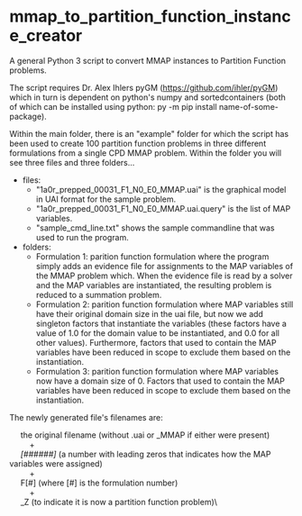 # mmap_to_partition_function_instance_creator

 A general Python 3 script to convert MMAP instances to Partition Function problems.
 
The script requires Dr. Alex Ihlers pyGM (https://github.com/ihler/pyGM) which in turn is dependent on python's numpy and sortedcontainers (both of which can be installed using python:  py -m pip install name-of-some-package).

Within the main folder, there is an "example" folder for which the script has been used to create 100 partition function problems in three different formulations from a single CPD MMAP problem.  Within the folder you will see three files and three folders...

+ files:
    * "1a0r_prepped_00031_F1_N0_E0_MMAP.uai" is the graphical model in UAI format for the sample problem.
    * "1a0r_prepped_00031_F1_N0_E0_MMAP.uai.query" is the list of MAP variables.
    * "sample_cmd_line.txt" shows the sample commandline that was used to run the program.
+ folders:
    * Formulation 1: parition function formulation where the program simply adds an evidence file for assignments to the MAP variables of the MMAP problem which.  When the evidence file is read by a solver and the MAP variables are instantiated, the resulting problem is reduced to a summation problem.
    * Formulation 2: parition function formulation where MAP variables still have their original domain size in the uai file, but now we add singleton factors that instantiate the variables (these factors have a value of 1.0 for the domain value to be instantiated, and 0.0 for all other values).  Furthermore, factors that used to contain the MAP variables have been reduced in scope to exclude them based on the instantiation.
    * Formulation 3: parition function formulation where MAP variables now have a domain size of 0.  Factors that used to contain the MAP variables have been reduced in scope to exclude them based on the instantiation.

The newly generated file's filenames are: 

&nbsp;&nbsp;&nbsp;&nbsp;	the original filename (without .uai or _MMAP if either were present) \
&nbsp;&nbsp;&nbsp;&nbsp;&nbsp;&nbsp;&nbsp;&nbsp;		+ \
&nbsp;&nbsp;&nbsp;&nbsp;	_[######]_ (a number with leading zeros that indicates how the MAP variables were assigned)\
&nbsp;&nbsp;&nbsp;&nbsp;&nbsp;&nbsp;&nbsp;&nbsp;		+ \
&nbsp;&nbsp;&nbsp;&nbsp;	F[#] (where [#] is the formulation number) \
&nbsp;&nbsp;&nbsp;&nbsp;&nbsp;&nbsp;&nbsp;&nbsp;		+ \
&nbsp;&nbsp;&nbsp;&nbsp;	_Z (to indicate it is now a partition function problem)\
